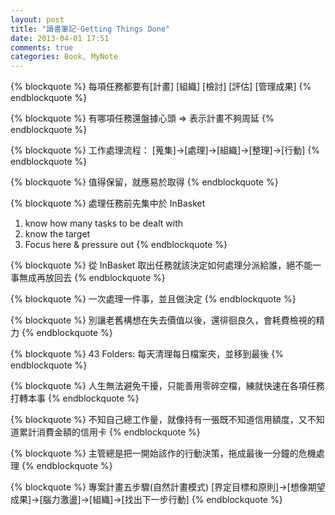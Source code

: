 ```yaml
---
layout: post
title: "讀書筆記-Getting Things Done"
date: 2013-04-01 17:51
comments: true
categories: Book, MyNote
---
```

{% blockquote %}
每項任務都要有[計畫] [組織] [檢討] [評估] [管理成果]
{% endblockquote %}

{% blockquote %}
有哪項任務還盤據心頭 => 表示計畫不夠周延
{% endblockquote %}

{% blockquote %}
工作處理流程：
[蒐集]->[處理]->[組織]->[整理]->[行動]
{% endblockquote %}

{% blockquote %}
值得保留，就應易於取得
{% endblockquote %}

{% blockquote %}
處理任務前先集中於 InBasket
1. know how many tasks to be dealt with
2. know the target
3. Focus here & pressure out
{% endblockquote %}

{% blockquote %}
從 InBasket 取出任務就該決定如何處理分派給誰，絕不能一事無成再放回去
{% endblockquote %}

{% blockquote %}
一次處理一件事，並且做決定
{% endblockquote %}

{% blockquote %}
別讓老舊構想在失去價值以後，還徘徊良久，會耗費檢視的精力
{% endblockquote %}

{% blockquote %}
43 Folders: 每天清理每日檔案夾，並移到最後
{% endblockquote %}

{% blockquote %}
人生無法避免干擾，只能善用零碎空檔，練就快速在各項任務打轉本事
{% endblockquote %}

{% blockquote %}
不知自己總工作量，就像持有一張既不知道信用額度，又不知道累計消費金額的信用卡
{% endblockquote %}

{% blockquote %}
主管總是把一開始該作的行動決策，拖成最後一分鐘的危機處理
{% endblockquote %}

{% blockquote %}
專案計畫五步驟(自然計畫模式)
[界定目標和原則]->[想像期望成果]->[腦力激盪]->[組織]->[找出下一步行動]
{% endblockquote %}

